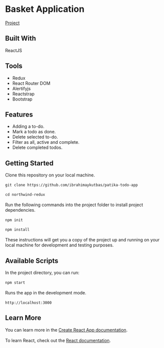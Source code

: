 # Basket Application
[Project](https://todo-app-patika.web.app/)
## Built With
ReactJS
## Tools
- Redux
- React Router DOM
- Alertifyjs
- Reactstrap
- Bootstrap
## Features
- Adding a to-do.
- Mark a todo as done.
- Delete selected to-do.
- Filter as all, active and complete.
- Delete completed todos.
## Getting Started
Clone this repository on your local machine.<br/><br/>
`git clone https://github.com/ibrahimaykutbas/patika-todo-app`<br/><br/>
`cd northwind-redux`<br/><br/>
Run the following commands into the project folder to install project dependencies.<br/><br/>
`npm init`<br/><br/>
`npm install`<br/><br/>
These instructions will get you a copy of the project up and running on your local machine for development and testing purposes.
## Available Scripts
In the project directory, you can run: <br/><br/>
`npm start`<br/><br/>
Runs the app in the development mode.<br/><br/>
`http://localhost:3000`
## Learn More
You can learn more in the [Create React App documentation](https://create-react-app.dev/docs/getting-started/).<br/><br/>
To learn React, check out the [React documentation](https://reactjs.org/).
